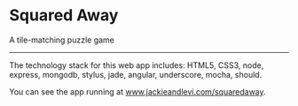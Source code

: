 Squared Away
=======

A tile-matching puzzle game

-------

The technology stack for this web app includes: HTML5, CSS3, node, express, mongodb, stylus, jade, angular, underscore, mocha, should.

You can see the app running at www.jackieandlevi.com/squaredaway.

